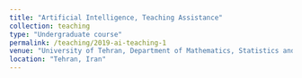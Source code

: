 ```yaml
---
title: "Artificial Intelligence, Teaching Assistance"
collection: teaching
type: "Undergraduate course"
permalink: /teaching/2019-ai-teaching-1
venue: "University of Tehran, Department of Mathematics, Statistics and Computer Science"
location: "Tehran, Iran"
---
```

